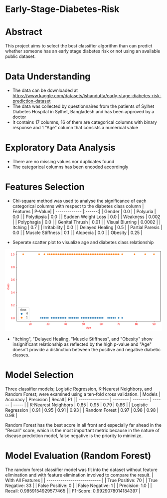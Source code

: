 # Early-Stage-Diabetes-Risk

# Abstract
This project aims to select the best classifier algorithm than can predict whether someone has an early stage diabetes risk or not using an available public dataset.

# Data Understanding
* The data can be downloaded at 
  https://www.kaggle.com/datasets/ishandutta/early-stage-diabetes-risk-prediction-dataset
* The data was collected by questionnaires from the patients of Sylhet Diabetes Hospital in Sylhet, Bangladesh 
  and has been approved by a doctor
* It contains 17 columns, 16 of them are categorical columns with binary response and 1 "Age" column that consists a numerical value

# Exploratory Data Analysis
* There are no missing values nor duplicates found
* The categorical columns has been encoded accordingly


# Features Selection
* Chi-square method was used to analyse the significance of each categorical columns with respect to the diabetes class column
  | Features             | P-Value|
  | -------------        |:------:|
  | Gender               | 0.0    |
  | Polyuria             | 0.0    |
  | Polydipsia           | 0.0    |
  | Sudden Weight Loss   | 0.0    |
  | Weakness             | 0.002  |
  | Polyphagia           | 0.0    |
  | Genital Thrush       | 0.01   |
  | Visual Blurring      | 0.0002 |
  | Itching              | 0.7    |
  | Irritability         | 0.0    |
  | Delayed Healing      | 0.5    |
  | Partial Paresis      | 0.0    |
  | Muscle Stiffness     | 0.1    |
  | Alopecia             | 0.0    |
  | Obesity              | 0.25   | 
 
* Seperate scatter plot to visualize age and diabetes class relationship
 
![age](age-class-scatter.png)

* "Itching", "Delayed Healing, "Muscle Stiffness", and "Obesity" show insignificant relationship as reflected by the high p-value and "Age" doesn't provide a distinction between the positive and negative diabetic classes.

# Model Selection
  Three classifier models; Logistic Regression, K-Nearest Neighbors, and Random Forest; were examined using a ten-fold cross validation. 
  | Models              | Accuracy | Precision | Recall | F1    |
  | ---------------     | -------- | --------  | ------ | ----- |
  | K-Nearest Neighbors | 0.85     | 0.95      | 0.79   | 0.86  |
  | Logistic Regression | 0.91     | 0.95      | 0.91   | 0.93  |
  | Random Forest       | 0.97     | 0.98      | 0.98   | 0.98  |
  
  Random Forest has the best score in all front and especially far ahead in the "Recall" score, which is the most important metric because in the nature of disease prediction model, false negative is the priority to minimize.
 
 # Model Evaluation (Random Forest)
 The random forest classifier model was fit into the dataset without feature elimination and with feature elimination involved to compare the result.
|      With All Features        |
| ---------------------------   |
| True Positive: 70             |
| True Negative: 33             |
| False Positive: 0             |
| False Negative: 1             |
| Precision: 1.0                |
| Recall: 0.9859154929577465    |
| F1-Score: 0.9929078014184397  |
  
  
  
  
  
  
